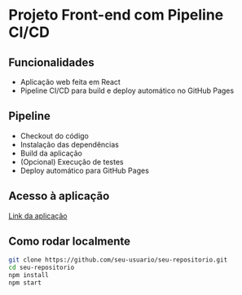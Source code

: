 # Projeto Front-end com Pipeline CI/CD

## Funcionalidades
- Aplicação web feita em React
- Pipeline CI/CD para build e deploy automático no GitHub Pages

## Pipeline
- Checkout do código
- Instalação das dependências
- Build da aplicação
- (Opcional) Execução de testes
- Deploy automático para GitHub Pages

## Acesso à aplicação
[Link da aplicação](https://seu-usuario.github.io/seu-repositorio)

## Como rodar localmente
```bash
git clone https://github.com/seu-usuario/seu-repositorio.git
cd seu-repositorio
npm install
npm start
